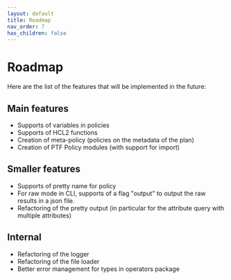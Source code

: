 ```yaml
---
layout: default
title: Roadmap
nav_order: 7
has_children: false
---
```


# Roadmap

Here are the list of the features that will be implemented in the future:

## Main features

- Supports of variables in policies
- Supports of HCL2 functions
- Creation of meta-policy (policies on the metadata of the plan)
- Creation of PTF Policy modules (with support for import)

## Smaller features

- Supports of pretty name for policy
- For raw mode in CLI, supports of a flag "output" to output the raw results in a json file.
- Refactoring of the pretty output (in particular for the attribute query with multiple attributes)

## Internal

- Refactoring of the logger
- Refactoring of the file loader
- Better error management for types in operators package
